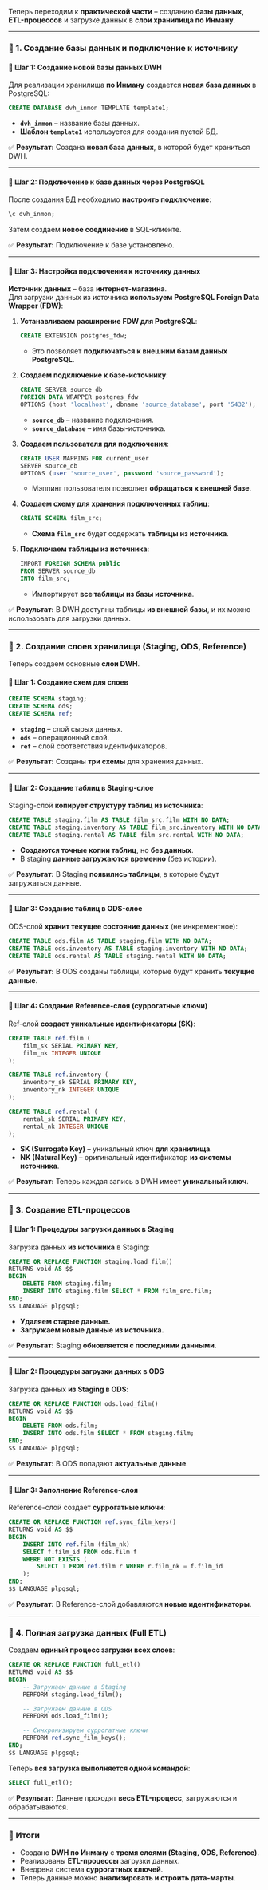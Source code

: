 Теперь переходим к **практической части** – созданию **базы данных, ETL-процессов** и загрузке данных в **слои хранилища по Инману**.

---

### **🔹 1. Создание базы данных и подключение к источнику**

#### **📌 Шаг 1: Создание новой базы данных DWH**

Для реализации хранилища **по Инману** создается **новая база данных** в PostgreSQL:

```sql
CREATE DATABASE dvh_inmon TEMPLATE template1;
```

- **`dvh_inmon`** – название базы данных.
- **Шаблон `template1`** используется для создания пустой БД.

✅ **Результат:** Создана **новая база данных**, в которой будет храниться DWH.

---

#### **📌 Шаг 2: Подключение к базе данных через PostgreSQL**

После создания БД необходимо **настроить подключение**:

```sql
\c dvh_inmon;
```

Затем создаем **новое соединение** в SQL-клиенте.

✅ **Результат:** Подключение к базе установлено.

---

#### **📌 Шаг 3: Настройка подключения к источнику данных**

**Источник данных** – база **интернет-магазина**.  
Для загрузки данных из источника **используем PostgreSQL Foreign Data Wrapper (FDW)**:

1. **Устанавливаем расширение FDW для PostgreSQL**:
    
    ```sql
    CREATE EXTENSION postgres_fdw;
    ```
    
    - Это позволяет **подключаться к внешним базам данных PostgreSQL**.
2. **Создаем подключение к базе-источнику**:
    
    ```sql
    CREATE SERVER source_db
    FOREIGN DATA WRAPPER postgres_fdw
    OPTIONS (host 'localhost', dbname 'source_database', port '5432');
    ```
    
    - **`source_db`** – название подключения.
    - **`source_database`** – имя базы-источника.
3. **Создаем пользователя для подключения**:
    
    ```sql
    CREATE USER MAPPING FOR current_user
    SERVER source_db
    OPTIONS (user 'source_user', password 'source_password');
    ```
    
    - Мэппинг пользователя позволяет **обращаться к внешней базе**.
4. **Создаем схему для хранения подключенных таблиц**:
    
    ```sql
    CREATE SCHEMA film_src;
    ```
    
    - **Схема `film_src`** будет содержать **таблицы из источника**.
5. **Подключаем таблицы из источника**:
    
    ```sql
    IMPORT FOREIGN SCHEMA public
    FROM SERVER source_db
    INTO film_src;
    ```
    
    - Импортирует **все таблицы из базы источника**.

✅ **Результат:** В DWH доступны таблицы **из внешней базы**, и их можно использовать для загрузки данных.

---

### **🔹 2. Создание слоев хранилища (Staging, ODS, Reference)**

Теперь создаем основные **слои DWH**.

#### **📌 Шаг 1: Создание схем для слоев**

```sql
CREATE SCHEMA staging;
CREATE SCHEMA ods;
CREATE SCHEMA ref;
```

- **`staging`** – слой сырых данных.
- **`ods`** – операционный слой.
- **`ref`** – слой соответствия идентификаторов.

✅ **Результат:** Созданы **три схемы** для хранения данных.

---

#### **📌 Шаг 2: Создание таблиц в Staging-слое**

Staging-слой **копирует структуру таблиц из источника**:

```sql
CREATE TABLE staging.film AS TABLE film_src.film WITH NO DATA;
CREATE TABLE staging.inventory AS TABLE film_src.inventory WITH NO DATA;
CREATE TABLE staging.rental AS TABLE film_src.rental WITH NO DATA;
```

- **Создаются точные копии таблиц**, но **без данных**.
- В staging **данные загружаются временно** (без истории).

✅ **Результат:** В Staging **появились таблицы**, в которые будут загружаться данные.

---

#### **📌 Шаг 3: Создание таблиц в ODS-слое**

ODS-слой **хранит текущее состояние данных** (не инкрементное):

```sql
CREATE TABLE ods.film AS TABLE staging.film WITH NO DATA;
CREATE TABLE ods.inventory AS TABLE staging.inventory WITH NO DATA;
CREATE TABLE ods.rental AS TABLE staging.rental WITH NO DATA;
```

✅ **Результат:** В ODS созданы таблицы, которые будут хранить **текущие данные**.

---

#### **📌 Шаг 4: Создание Reference-слоя (суррогатные ключи)**

Ref-слой **создает уникальные идентификаторы (SK)**:

```sql
CREATE TABLE ref.film (
    film_sk SERIAL PRIMARY KEY,
    film_nk INTEGER UNIQUE
);

CREATE TABLE ref.inventory (
    inventory_sk SERIAL PRIMARY KEY,
    inventory_nk INTEGER UNIQUE
);

CREATE TABLE ref.rental (
    rental_sk SERIAL PRIMARY KEY,
    rental_nk INTEGER UNIQUE
);
```

- **SK (Surrogate Key)** – уникальный ключ **для хранилища**.
- **NK (Natural Key)** – оригинальный идентификатор **из системы источника**.

✅ **Результат:** Теперь каждая запись в DWH имеет **уникальный ключ**.

---

### **🔹 3. Создание ETL-процессов**

#### **📌 Шаг 1: Процедуры загрузки данных в Staging**

Загрузка данных **из источника** в Staging:

```sql
CREATE OR REPLACE FUNCTION staging.load_film()
RETURNS void AS $$
BEGIN
    DELETE FROM staging.film;
    INSERT INTO staging.film SELECT * FROM film_src.film;
END;
$$ LANGUAGE plpgsql;
```

- **Удаляем старые данные.**
- **Загружаем новые данные из источника.**

✅ **Результат:** Staging **обновляется с последними данными**.

---

#### **📌 Шаг 2: Процедуры загрузки данных в ODS**

Загрузка данных **из Staging в ODS**:

```sql
CREATE OR REPLACE FUNCTION ods.load_film()
RETURNS void AS $$
BEGIN
    DELETE FROM ods.film;
    INSERT INTO ods.film SELECT * FROM staging.film;
END;
$$ LANGUAGE plpgsql;
```

✅ **Результат:** В ODS попадают **актуальные данные**.

---

#### **📌 Шаг 3: Заполнение Reference-слоя**

Reference-слой создает **суррогатные ключи**:

```sql
CREATE OR REPLACE FUNCTION ref.sync_film_keys()
RETURNS void AS $$
BEGIN
    INSERT INTO ref.film (film_nk)
    SELECT f.film_id FROM ods.film f
    WHERE NOT EXISTS (
        SELECT 1 FROM ref.film r WHERE r.film_nk = f.film_id
    );
END;
$$ LANGUAGE plpgsql;
```

✅ **Результат:** В Reference-слой добавляются **новые идентификаторы**.

---

### **🔹 4. Полная загрузка данных (Full ETL)**

Создаем **единый процесс загрузки всех слоев**:

```sql
CREATE OR REPLACE FUNCTION full_etl()
RETURNS void AS $$
BEGIN
    -- Загружаем данные в Staging
    PERFORM staging.load_film();

    -- Загружаем данные в ODS
    PERFORM ods.load_film();

    -- Синхронизируем суррогатные ключи
    PERFORM ref.sync_film_keys();
END;
$$ LANGUAGE plpgsql;
```

Теперь **вся загрузка выполняется одной командой**:

```sql
SELECT full_etl();
```

✅ **Результат:** Данные проходят **весь ETL-процесс**, загружаются и обрабатываются.

---

### **🔹 Итоги**

- Создано **DWH по Инману** с **тремя слоями (Staging, ODS, Reference)**.
- Реализованы **ETL-процессы** загрузки данных.
- Внедрена система **суррогатных ключей**.
- Теперь данные можно **анализировать и строить дата-марты**.